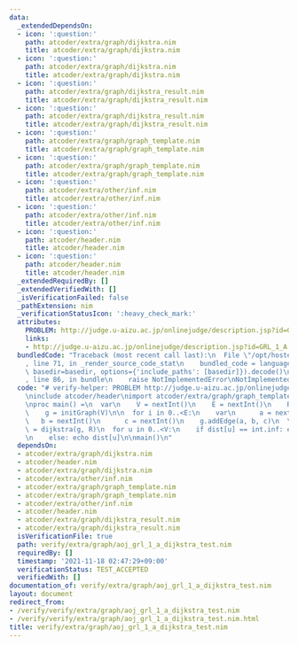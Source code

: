 ```yaml
---
data:
  _extendedDependsOn:
  - icon: ':question:'
    path: atcoder/extra/graph/dijkstra.nim
    title: atcoder/extra/graph/dijkstra.nim
  - icon: ':question:'
    path: atcoder/extra/graph/dijkstra.nim
    title: atcoder/extra/graph/dijkstra.nim
  - icon: ':question:'
    path: atcoder/extra/graph/dijkstra_result.nim
    title: atcoder/extra/graph/dijkstra_result.nim
  - icon: ':question:'
    path: atcoder/extra/graph/dijkstra_result.nim
    title: atcoder/extra/graph/dijkstra_result.nim
  - icon: ':question:'
    path: atcoder/extra/graph/graph_template.nim
    title: atcoder/extra/graph/graph_template.nim
  - icon: ':question:'
    path: atcoder/extra/graph/graph_template.nim
    title: atcoder/extra/graph/graph_template.nim
  - icon: ':question:'
    path: atcoder/extra/other/inf.nim
    title: atcoder/extra/other/inf.nim
  - icon: ':question:'
    path: atcoder/extra/other/inf.nim
    title: atcoder/extra/other/inf.nim
  - icon: ':question:'
    path: atcoder/header.nim
    title: atcoder/header.nim
  - icon: ':question:'
    path: atcoder/header.nim
    title: atcoder/header.nim
  _extendedRequiredBy: []
  _extendedVerifiedWith: []
  _isVerificationFailed: false
  _pathExtension: nim
  _verificationStatusIcon: ':heavy_check_mark:'
  attributes:
    PROBLEM: http://judge.u-aizu.ac.jp/onlinejudge/description.jsp?id=GRL_1_A
    links:
    - http://judge.u-aizu.ac.jp/onlinejudge/description.jsp?id=GRL_1_A
  bundledCode: "Traceback (most recent call last):\n  File \"/opt/hostedtoolcache/Python/3.10.0/x64/lib/python3.10/site-packages/onlinejudge_verify/documentation/build.py\"\
    , line 71, in _render_source_code_stat\n    bundled_code = language.bundle(stat.path,\
    \ basedir=basedir, options={'include_paths': [basedir]}).decode()\n  File \"/opt/hostedtoolcache/Python/3.10.0/x64/lib/python3.10/site-packages/onlinejudge_verify/languages/nim.py\"\
    , line 86, in bundle\n    raise NotImplementedError\nNotImplementedError\n"
  code: "# verify-helper: PROBLEM http://judge.u-aizu.ac.jp/onlinejudge/description.jsp?id=GRL_1_A\n\
    \ninclude atcoder/header\nimport atcoder/extra/graph/graph_template\nimport atcoder/extra/graph/dijkstra\n\
    \nproc main() =\n  var\n    V = nextInt()\n    E = nextInt()\n    R = nextInt()\n\
    \    g = initGraph(V)\n\n  for i in 0..<E:\n    var\n      a = nextInt()\n   \
    \   b = nextInt()\n      c = nextInt()\n    g.addEdge(a, b, c)\n  \n  var dist\
    \ = dijkstra(g, R)\n  for u in 0..<V:\n    if dist[u] == int.inf: echo \"INF\"\
    \n    else: echo dist[u]\n\nmain()\n"
  dependsOn:
  - atcoder/extra/graph/dijkstra.nim
  - atcoder/header.nim
  - atcoder/extra/graph/dijkstra.nim
  - atcoder/extra/other/inf.nim
  - atcoder/extra/graph/graph_template.nim
  - atcoder/extra/graph/graph_template.nim
  - atcoder/extra/other/inf.nim
  - atcoder/header.nim
  - atcoder/extra/graph/dijkstra_result.nim
  - atcoder/extra/graph/dijkstra_result.nim
  isVerificationFile: true
  path: verify/extra/graph/aoj_grl_1_a_dijkstra_test.nim
  requiredBy: []
  timestamp: '2021-11-18 02:47:29+09:00'
  verificationStatus: TEST_ACCEPTED
  verifiedWith: []
documentation_of: verify/extra/graph/aoj_grl_1_a_dijkstra_test.nim
layout: document
redirect_from:
- /verify/verify/extra/graph/aoj_grl_1_a_dijkstra_test.nim
- /verify/verify/extra/graph/aoj_grl_1_a_dijkstra_test.nim.html
title: verify/extra/graph/aoj_grl_1_a_dijkstra_test.nim
---
```

